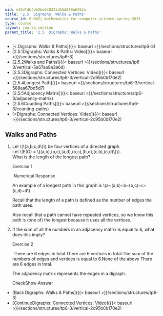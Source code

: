 ```yaml
---
uid: e35dfdb4de2be630325d55d289ab953a
title: '2.5  Digraphs: Walks & Paths'
course_id: 6-042j-mathematics-for-computer-science-spring-2015
type: course
layout: course_section
parent_title: '2.5  Digraphs: Walks & Paths'
---
```


*   [< Digraphs: Walks & Paths]({{< baseurl >}}/sections/structures/tp6-3)
*   [2.5.1Digraphs: Walks & Paths: Video]({{< baseurl >}}/sections/structures/tp6-3)
*   [2.5.2Walks and Paths]({{< baseurl >}}/sections/structures/tp6-3/vertical-5a67aa9a3a6d)
*   [2.5.3Digraphs: Connected Vertices: Video]({{< baseurl >}}/sections/structures/tp6-3/vertical-2c95b0b170e2)
*   [2.5.4Longest Path]({{< baseurl >}}/sections/structures/tp6-3/vertical-588ea67bd5d7)
*   [2.5.5Adjacency Matrix]({{< baseurl >}}/sections/structures/tp6-3/adjacency-matrix)
*   [2.5.6Counting Paths]({{< baseurl >}}/sections/structures/tp6-3/counting-paths)
*   [\>Digraphs: Connected Vertices: Video]({{< baseurl >}}/sections/structures/tp6-3/vertical-2c95b0b170e2)

Walks and Paths
---------------

  

1.  Let \\(\\{a,b,c,d\\}\\) be four vertices of a directed graph.  
    Let \\(E(G) = \\{(a,b),(a,c),(a,d),(b,c),(b,d),(c,b),(c,d)\\}\\).  
    What is the length of the longest path?
    
    Exercise 1
    
    &nbsp;Numerical Response&nbsp;
    
    An example of a longest path in this graph is \\(a~(a,b)~b~(b,c)~c~(c,d)~d\\)
    
    Recall that the length of a path is defined as the number of edges the path uses.
    
    Also recall that a path cannot have repeated vertices, so we know this path is (one of) the longest because it uses all the vertices.
    
  
3.  If the sum of all the numbers in an adjacency matrix is equal to 6, what does this imply?
    
    Exercise 2
    
    &nbsp;There are 6 edges in total.There are 6 vertices in total.The sum of the numbers of edges and vertices is equal to 6.None of the above There are 6 edges in total.&nbsp;
    
    The adjacency matrix represents the edges in a digraph.
    
    CheckShow Answer
    

*   [Back Digraphs: Walks & Paths]({{< baseurl >}}/sections/structures/tp6-3)
*   [ContinueDigraphs: Connected Vertices: Video]({{< baseurl >}}/sections/structures/tp6-3/vertical-2c95b0b170e2)